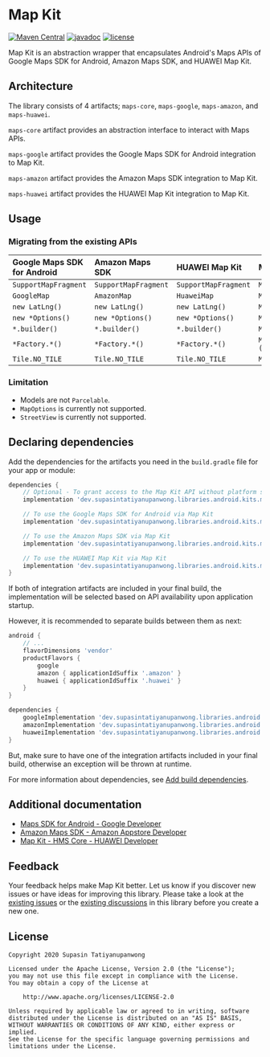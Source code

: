 # Map Kit

[![Maven Central](https://maven-badges.herokuapp.com/maven-central/dev.supasintatiyanupanwong.libraries.android.kits.maps/maps-core/badge.svg)](https://search.maven.org/search?q=g:dev.supasintatiyanupanwong.libraries.android.kits.maps)
[![javadoc](https://javadoc.io/badge2/dev.supasintatiyanupanwong.libraries.android.kits.maps/maps-core/javadoc.svg)](https://javadoc.io/doc/dev.supasintatiyanupanwong.libraries.android.kits.maps/maps-core)
[![license](https://img.shields.io/github/license/SupasinTatiyanupanwong/map-kit-android.svg)](https://www.apache.org/licenses/LICENSE-2.0)

Map Kit is an abstraction wrapper that encapsulates Android's Maps APIs of Google Maps SDK for Android, Amazon Maps SDK, and HUAWEI Map Kit.

## Architecture

The library consists of 4 artifacts; `maps-core`, `maps-google`, `maps-amazon`, and `maps-huawei`.

`maps-core` artifact provides an abstraction interface to interact with Maps APIs.

`maps-google` artifact provides the Google Maps SDK for Android integration to Map Kit.

`maps-amazon` artifact provides the Amazon Maps SDK integration to Map Kit.

`maps-huawei` artifact provides the HUAWEI Map Kit integration to Map Kit.

## Usage

### Migrating from the existing APIs

| Google Maps SDK for Android | Amazon Maps SDK        | HUAWEI Map Kit         | Map Kit                      |
|:--------------------------- |:---------------------- |:---------------------- |:---------------------------- |
| ``SupportMapFragment``      | ``SupportMapFragment`` | ``SupportMapFragment`` | ``MapFragment``              |
| ``GoogleMap``               | ``AmazonMap``          | ``HuaweiMap``          | ``MapClient``                |
| ``new LatLng()``            | ``new LatLng()``       | ``new LatLng()``       | ``MapKit.newLatLng()``       |
| ``new *Options()``          | ``new *Options()``     | ``new *Options()``     | ``MapKit.new*Options()``     |
| ``*.builder()``             | ``*.builder()``        | ``*.builder()``        | ``MapKit.new*Builder()``     |
| ``*Factory.*()``            | ``*Factory.*()``       | ``*Factory.*()``       | ``MapKit.get*Factory().*()`` |
| ``Tile.NO_TILE``            | ``Tile.NO_TILE``       | ``Tile.NO_TILE``       | ``MapKit.noTile()``          |

### Limitation

* Models are not `Parcelable`.
* `MapOptions` is currently not supported.
* `StreetView` is currently not supported.

## Declaring dependencies

Add the dependencies for the artifacts you need in the `build.gradle` file for your app or module:

```groovy
dependencies {
    // Optional - To grant access to the Map Kit API without platform specific implementation
    implementation 'dev.supasintatiyanupanwong.libraries.android.kits.maps:maps-core:2.1.0'

    // To use the Google Maps SDK for Android via Map Kit
    implementation 'dev.supasintatiyanupanwong.libraries.android.kits.maps:maps-google:2.1.0'

    // To use the Amazon Maps SDK via Map Kit
    implementation 'dev.supasintatiyanupanwong.libraries.android.kits.maps:maps-amazon:2.1.0-alpha01'

    // To use the HUAWEI Map Kit via Map Kit
    implementation 'dev.supasintatiyanupanwong.libraries.android.kits.maps:maps-huawei:2.1.0'
}
```

If both of integration artifacts are included in your final build, the implementation will be selected based on API availability upon application startup.

However, it is recommended to separate builds between them as next:

```groovy
android {
    // ...
    flavorDimensions 'vendor'
    productFlavors {
        google
        amazon { applicationIdSuffix '.amazon' }
        huawei { applicationIdSuffix '.huawei' }
    }
}

dependencies {
    googleImplementation 'dev.supasintatiyanupanwong.libraries.android.kits.maps:maps-google:2.1.0'
    amazonImplementation 'dev.supasintatiyanupanwong.libraries.android.kits.maps:maps-amazon:2.1.0-alpha01'
    huaweiImplementation 'dev.supasintatiyanupanwong.libraries.android.kits.maps:maps-huawei:2.1.0'
}
```

But, make sure to have one of the integration artifacts included in your final build, otherwise an exception will be thrown at runtime.

For more information about dependencies, see [Add build dependencies](https://developer.android.com/studio/build/dependencies).

## Additional documentation

* [Maps SDK for Android - Google Developer](https://developers.google.com/maps/documentation/android-sdk/intro)
* [Amazon Maps SDK - Amazon Appstore Developer](https://developer.amazon.com/docs/maps/understand.html)
* [Map Kit - HMS Core - HUAWEI Developer](https://developer.huawei.com/consumer/en/hms/huawei-MapKit)

## Feedback

Your feedback helps make Map Kit better. Let us know if you discover new issues or have ideas for improving this library.
Please take a look at the [existing issues](https://github.com/SupasinTatiyanupanwong/map-kit-android/issues) or the [existing discussions](https://github.com/SupasinTatiyanupanwong/map-kit-android/discussions) in this library before you create a new one.

## License

```
Copyright 2020 Supasin Tatiyanupanwong

Licensed under the Apache License, Version 2.0 (the "License");
you may not use this file except in compliance with the License.
You may obtain a copy of the License at

    http://www.apache.org/licenses/LICENSE-2.0

Unless required by applicable law or agreed to in writing, software
distributed under the License is distributed on an "AS IS" BASIS,
WITHOUT WARRANTIES OR CONDITIONS OF ANY KIND, either express or implied.
See the License for the specific language governing permissions and
limitations under the License.
```
